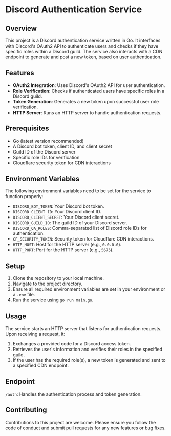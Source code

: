 # Discord Authentication Service

## Overview
This project is a Discord authentication service written in Go. It interfaces with Discord's OAuth2 API to authenticate users and checks if they have specific roles within a Discord guild. The service also interacts with a CDN endpoint to generate and post a new token, based on user authentication.

## Features
- **OAuth2 Integration**: Uses Discord's OAuth2 API for user authentication.
- **Role Verification**: Checks if authenticated users have specific roles in a Discord guild.
- **Token Generation**: Generates a new token upon successful user role verification.
- **HTTP Server**: Runs an HTTP server to handle authentication requests.

## Prerequisites
- Go (latest version recommended)
- A Discord bot token, client ID, and client secret
- Guild ID of the Discord server
- Specific role IDs for verification
- Cloudflare security token for CDN interactions

## Environment Variables
The following environment variables need to be set for the service to function properly:

- `DISCORD_BOT_TOKEN`: Your Discord bot token.
- `DISCORD_CLIENT_ID`: Your Discord client ID.
- `DISCORD_CLIENT_SECRET`: Your Discord client secret.
- `DISCORD_GUILD_ID`: The guild ID of your Discord server.
- `DISCORD_QA_ROLES`: Comma-separated list of Discord role IDs for authentication.
- `CF_SECURITY_TOKEN`: Security token for Cloudflare CDN interactions.
- `HTTP_HOST`: Host for the HTTP server (e.g., `0.0.0.0`).
- `HTTP_PORT`: Port for the HTTP server (e.g., `5675`).

## Setup
1. Clone the repository to your local machine.
2. Navigate to the project directory.
3. Ensure all required environment variables are set in your environment or a `.env` file.
4. Run the service using `go run main.go`.

## Usage
The service starts an HTTP server that listens for authentication requests. Upon receiving a request, it:

1. Exchanges a provided code for a Discord access token.
2. Retrieves the user's information and verifies their roles in the specified guild.
3. If the user has the required role(s), a new token is generated and sent to a specified CDN endpoint.

## Endpoint
`/auth`: Handles the authentication process and token generation.

## Contributing
Contributions to this project are welcome. Please ensure you follow the code of conduct and submit pull requests for any new features or bug fixes.

